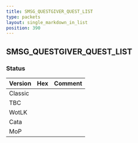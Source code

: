 ```yaml
---
title: SMSG_QUESTGIVER_QUEST_LIST
type: packets
layout: single_markdown_in_list
position: 390
---
```


## SMSG_QUESTGIVER_QUEST_LIST

### Status

Version | Hex | Comment
---------- | ---------- | ---------- 
Classic |  |  
TBC |  |  
WotLK |  |  
Cata |  |  
MoP |  |  